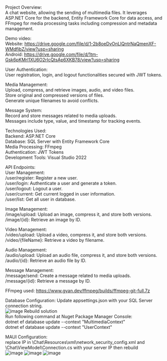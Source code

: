 Project Overview:  
A chat website, allowing the sending of multimedia files. It leverages ASP.NET Core for the backend, Entity Framework Core for data access, and FFmpeg for media processing tasks including compression and metadata management.  
  
Demo video:  
  Website: https://drive.google.com/file/d/1-2b8oeDvOnLlQntrNaQmenXF-WMdfibZ/view?usp=sharing  
  Android: https://drive.google.com/file/d/1tm-Gsk6pKMrl1XU6O2rIcQtsAp6XKB78/view?usp=sharing  
  
User Authentication:  
User registration, login, and logout functionalities secured with JWT tokens.  
  
Media Management:  
Upload, compress, and retrieve images, audio, and video files.  
Store original and compressed versions of files.  
Generate unique filenames to avoid conflicts.  
  
Message System:  
Record and store messages related to media uploads.  
Messages include type, value, and timestamp for tracking events.  
  
Technologies Used:  
Backend: ASP.NET Core  
Database: SQL Server with Entity Framework Core  
Media Processing: FFmpeg  
Authentication: JWT Tokens  
Development Tools: Visual Studio 2022  
  
API Endpoints:  
  User Management:  
  /user/register: Register a new user.  
  /user/login: Authenticate a user and generate a token.  
  /user/logout: Logout a user.  
  /user/current: Get current logged in user information.  
  /user/list: Get all user in database.  
  
  Image Management:  
  /image/upload: Upload an image, compress it, and store both versions.  
  /image/{id}: Retrieve an image by ID.  
    
  Video Management:  
  /video/upload: Upload a video, compress it, and store both versions.  
  /video/{fileName}: Retrieve a video by filename.  
    
  Audio Management:  
  /audio/upload: Upload an audio file, compress it, and store both versions.  
  /audio/{id}: Retrieve an audio file by ID.  
    
  Message Management:  
  /message/send: Create a message related to media uploads.  
  /message/{id}: Retrieve a message by ID.  
  
FFmpeg used: https://www.gyan.dev/ffmpeg/builds/ffmpeg-git-full.7z  

Database Configuration:
  Update appsettings.json with your SQL Server connection string.  
  ![image](https://github.com/Tuan1942/Chat/assets/148052417/95766d4e-a742-4ca9-b9d6-913619645556)
  Rebuild solution  
  Run following command at Nuget Package Manager Console:  
  dotnet ef database update --context "MultimediaContext"  
  dotnet ef database update --context "UserContext"  

MAUI Configuration:  
  replace IP in \Chat\Resources\xml\network_security_config.xml and \Chat\ViewModel\Connection.cs with your server IP then rebuild  
  ![image](https://github.com/Tuan1942/Chat/assets/148052417/dc86bdbb-6d0e-436d-9a80-bae934728ba0)
  ![image](https://github.com/Tuan1942/Chat/assets/148052417/9c4ed209-d352-4dce-ae67-42c7f2302e9b)
  ![image](https://github.com/Tuan1942/Chat/assets/148052417/799b8d68-4236-4d31-a1bb-c15f106d66a5)

